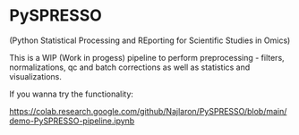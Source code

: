 # PySPRESSO
(Python Statistical Processing and REporting for Scientific Studies in Omics)

This is a WIP (Work in progess) pipeline to perform preprocessing - filters, normalizations, qc and batch corrections as well as statistics and visualizations.

If you wanna try the functionality:

https://colab.research.google.com/github/Najlaron/PySPRESSO/blob/main/demo-PySPRESSO-pipeline.ipynb


